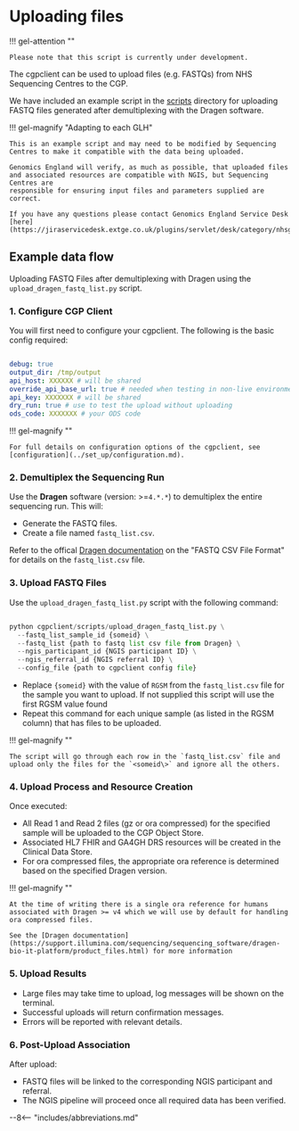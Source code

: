 # Uploading files

!!! gel-attention ""

    Please note that this script is currently under development.

The cgpclient can be used to upload files (e.g. FASTQs) from NHS Sequencing Centres to the CGP.

We have included an example script in the [scripts](https://github.com/NHS-NGS/cgpclient/tree/main/cgpclient/scripts) directory for uploading FASTQ files generated after demultiplexing with the Dragen software.

!!! gel-magnify "Adapting to each GLH"

    This is an example script and may need to be modified by Sequencing Centres to make it compatible with the data being uploaded.

    Genomics England will verify, as much as possible, that uploaded files and associated resources are compatible with NGIS, but Sequencing Centres are 
    responsible for ensuring input files and parameters supplied are correct.

    If you have any questions please contact Genomics England Service Desk [here](https://jiraservicedesk.extge.co.uk/plugins/servlet/desk/category/nhsglh)

## Example data flow

Uploading FASTQ Files after demultiplexing with Dragen using the `upload_dragen_fastq_list.py` script.

### 1. Configure CGP Client 

You will first need to configure your cgpclient. The following is the basic config required:
 
``` yaml

debug: true
output_dir: /tmp/output
api_host: XXXXXX # will be shared
override_api_base_url: true # needed when testing in non-live environments
api_key: XXXXXXX # will be shared
dry_run: true # use to test the upload without uploading
ods_code: XXXXXXX # your ODS code

```

!!! gel-magnify ""

    For full details on configuration options of the cgpclient, see [configuration](../set_up/configuration.md).

### 2. Demultiplex the Sequencing Run

Use the **Dragen** software (version: >=`4.*.*`) to demultiplex the entire sequencing run. This will:

- Generate the FASTQ files.
- Create a file named `fastq_list.csv`.

Refer to the offical [Dragen documentation](https://support-docs.illumina.com/SW/DRAGEN_v39/Content/SW/DRAGEN/Inputfiles_fDG.htm) on the "FASTQ CSV File Format" for details on the `fastq_list.csv` file.

### 3. Upload FASTQ Files

Use the `upload_dragen_fastq_list.py` script with the following command:

``` python

python cgpclient/scripts/upload_dragen_fastq_list.py \
  --fastq_list_sample_id {someid} \
  --fastq_list {path to fastq list csv file from Dragen} \
  --ngis_participant_id {NGIS participant ID} \
  --ngis_referral_id {NGIS referral ID} \
  --config_file {path to cgpclient config file}

```

- Replace `{someid}` with the value of `RGSM` from the `fastq_list.csv` file for the sample you want to upload. If not supplied this script will use the first RGSM value found
- Repeat this command for each unique sample (as listed in the RGSM column) that has files to be uploaded.

!!! gel-magnify ""

    The script will go through each row in the `fastq_list.csv` file and upload only the files for the `<someid\>` and ignore all the others.

    
### 4. Upload Process and Resource Creation

Once executed:

- All Read 1 and Read 2 files (gz or ora compressed) for the specified sample will be uploaded to the CGP Object Store.
- Associated HL7 FHIR and GA4GH DRS resources will be created in the Clinical Data Store.
- For ora compressed files, the appropriate ora reference is determined based on the specified Dragen version.

!!! gel-magnify ""

    At the time of writing there is a single ora reference for humans associated with Dragen >= v4 which we will use by default for handling ora compressed files.

    See the [Dragen documentation](https://support.illumina.com/sequencing/sequencing_software/dragen-bio-it-platform/product_files.html) for more information 

### 5. Upload Results

- Large files may take time to upload, log messages will be shown on the terminal. 
- Successful uploads will return confirmation messages.
- Errors will be reported with relevant details.

### 6. Post-Upload Association

After upload:

- FASTQ files will be linked to the corresponding NGIS participant and referral.
- The NGIS pipeline will proceed once all required data has been verified.

--8<-- "includes/abbreviations.md"
